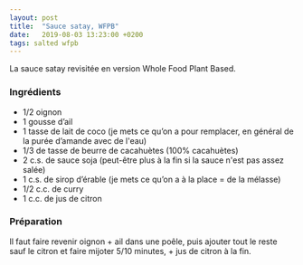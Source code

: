 ```yaml
---
layout: post
title:  "Sauce satay, WFPB"
date:   2019-08-03 13:23:00 +0200
tags: salted wfpb
---
```


La sauce satay revisitée en version Whole Food Plant Based.

### Ingrédients

* 1/2 oignon
* 1 gousse d’ail
* 1 tasse de lait de coco (je mets ce qu’on a pour remplacer, en général de la purée d’amande avec de l'eau)
* 1/3 de tasse de beurre de cacahuètes (100% cacahuètes)
* 2 c.s. de sauce soja (peut-être plus à la fin si la sauce n'est pas assez salée)
* 1 c.s. de sirop d’érable (je mets ce qu’on a à la place = de la mélasse)
* 1/2 c.c. de curry
* 1 c.c. de jus de citron

### Préparation

Il faut faire revenir oignon + ail dans une poêle, puis ajouter tout le reste sauf le citron et faire mijoter 5/10 minutes, + jus de citron à la fin.
